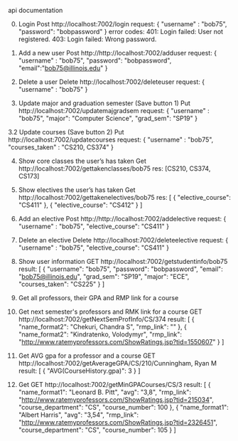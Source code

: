 api documentation

0. Login
	Post http://localhost:7002/login
	request: {
		"username" : "bob75",
		"password": "bobpassword"
	}
error codes:
401: Login failed: User not registered.
403: Login failed: Wrong password.

1. Add a new user
	Post http://http://localhost:7002/adduser
	request: {
		"username" : "bob75",
		"password": "bobpassword",
		"email":"bob75@illinois.edu"
	}

2. Delete a user
	Delete http://localhost:7002/deleteuser
	request: {
		"username" : "bob75"
	}

3. Update major and graduation semester (Save button 1)
	Put http://localhost:7002/updatemajgradsem
	request: {
		"username" : "bob75",
		"major": "Computer Science",
		"grad_sem": "SP19"
	}

3.2 Update courses (Save button 2)
	Put http://localhost:7002/updatecourses
	request: {
		"username" : "bob75",
		"courses_taken"  : "CS210, CS374"
	}


4. Show core classes the user’s has taken
	Get http://localhost:7002/gettakenclasses/bob75
	res: [CS210, CS374, CS173]

4. Show electives the user’s has taken
	Get http://localhost:7002/gettakenelectives/bob75
	res: [
    {
        "elective_course": "CS411"
    },
    {
        "elective_course": "CS412"
    }
	]

5. Add an elective
	Post http://http://localhost:7002/addelective
	request: {
		"username" : "bob75",
		"elective_course": "CS411"
	}

6. Delete an elective
	Delete http://localhost:7002/deleteelective
	request: {
		"username" : "bob75",
		"elective_course": "CS411"
	}


7. Show user information
	GET http://localhost:7002/getstudentinfo/bob75
	result: [
	    {
	        "username": "bob75",
	        "password": "bobpassword",
	        "email": "bob75@illinois.edu",
	        "grad_sem": "SP19",
	        "major": "ECE",
	        "courses_taken": "CS225"
	    }
	]


8. Get all professors, their GPA and RMP link for a course

12. Get next semester's professors and RMK link for a course
	GET http://localhost:7002/getNextSemProfInfo/CS/374
	result: [
    {
        "name_format2": "Chekuri, Chandra S",
        "rmp_link": ""
    },
    {
        "name_format2": "Kindratenko, Volodymyr",
        "rmp_link": "http://www.ratemyprofessors.com/ShowRatings.jsp?tid=1550607"
    }
]

13. Get AVG gpa for a professor and a course 
	GET http://localhost:7002/getAverageGPA/CS/210/Cunningham, Ryan M
	result: [
	    {
	        "AVG(CourseHistory.gpa)": 3
	    }
	]

14. Get 
	GET http://localhost:7002/getMinGPACourses/CS/3
	result: [
    {
        "name_format1": "Leonard B. Pitt",
        "avg": "3,8",
        "rmp_link": "http://www.ratemyprofessors.com/ShowRatings.jsp?tid=215034",
        "course_department": "CS",
        "course_number": 100
    },
    {
        "name_format1": "Albert Harris",
        "avg": "3,54",
        "rmp_link": "http://www.ratemyprofessors.com/ShowRatings.jsp?tid=2326451",
        "course_department": "CS",
        "course_number": 105
    }
   	]

